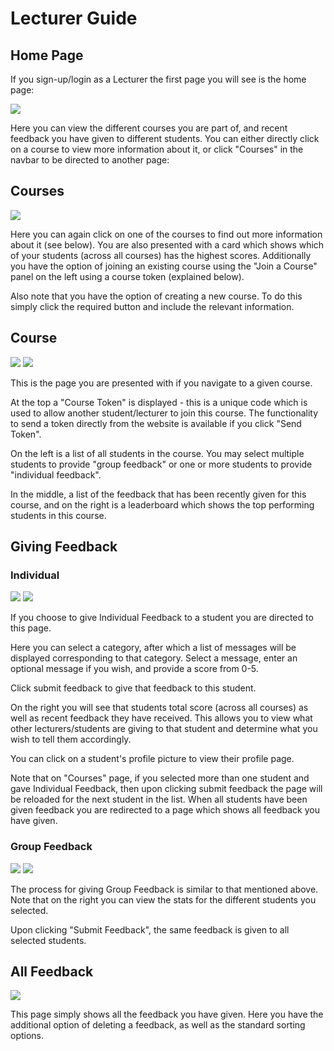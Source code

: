 # Lecturer Guide

## Home Page

If you sign-up/login as a Lecturer the first page you will see is the home page:

<img src="docs/program-docs/general/screenshots/lecturer_home.png">

Here you can view the different courses you are part of, and recent feedback you have given to different students. You can either directly click on a course to view more information about it, or click "Courses" in the navbar to be directed to another page:

## Courses


<img src="docs/program-docs/general/screenshots/lecturer_courses.png">

Here you can again click on one of the courses to find out more information about it (see below). You are also presented with a card which shows which of your students (across all courses) has the highest scores. Additionally you have the option of joining an existing course using the "Join a Course" panel on the left using a course token (explained below).

Also note that you have the option of creating a new course. To do this simply click the required button and include the relevant information.

## Course

<img src="docs/program-docs/general/screenshots/lecturer_course1.png">

<img src="docs/program-docs/general/screenshots/lecturer_course2.png">

This is the page you are presented with if you navigate to a given course.

At the top a "Course Token" is displayed - this is a unique code which is used to allow another student/lecturer to join this course. The functionality to send a token directly from the website is available if you click "Send Token".

On the left is a list of all students in the course. You may select multiple students to provide "group feedback" or one or more students to provide "individual feedback".

In the middle, a list of the feedback that has been recently given for this course, and on the right is a leaderboard which shows the top performing students in this course.


## Giving Feedback

### Individual

<img src="docs/program-docs/general/screenshots/lecturer_indiv_fb1.png">

<img src="docs/program-docs/general/screenshots/lecturer_indiv_fb2.png">

If you choose to give Individual Feedback to a student you are directed to this page.

Here you can select a category, after which a list of messages will be displayed corresponding to that category. Select a message, enter an optional message if you wish, and provide a score from 0-5.

Click submit feedback to give that feedback to this student.

On the right you will see that students total score (across all courses) as well as recent feedback they have received. This allows you to view what other lecturers/students are giving to that student and determine what you wish to tell them accordingly.

You can click on a student's profile picture to view their profile page.

Note that on "Courses" page, if you selected more than one student and gave Individual Feedback, then upon clicking submit feedback the page will be reloaded for the next student in the list. When all students have been given feedback you are redirected to a page which shows all feedback you have given.

### Group Feedback

<img src="docs/program-docs/general/screenshots/lecturer_group_fb1.png">

<img src="docs/program-docs/general/screenshots/lecturer_group_fb2.png">

The process for giving Group Feedback is similar to that mentioned above. Note that on the right you can view the stats for the different students you selected.

Upon clicking "Submit Feedback", the same feedback is given to all selected students.


## All Feedback

<img src="docs/program-docs/general/screenshots/lecturer_all_fb.png">

This page simply shows all the feedback you have given. Here you have the additional option of deleting a feedback, as well as the standard sorting options.
